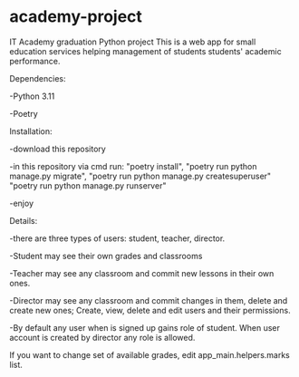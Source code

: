 # academy-project
IT Academy graduation Python project
This is a web app for small education services helping management of students students' academic performance.


Dependencies:

-Python 3.11

-Poetry


Installation:

-download this repository

-in this repository via cmd run:
"poetry install",
"poetry run python manage.py migrate",
"poetry run python manage.py createsuperuser"
"poetry run python manage.py runserver"

-enjoy


Details:

-there are three types of users:
student, teacher, director.

-Student may see their own grades and classrooms

-Teacher may see any classroom and commit new lessons in their own ones.

-Director may see any classroom and commit changes in them, delete and create new ones; Create, view, delete and edit users and their permissions.

-By default any user when is signed up gains role of student. When user account is created by director any role is allowed.


If you want to change set of available grades, edit app_main.helpers.marks list.
